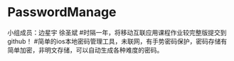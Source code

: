 # PasswordManage
小组成员：边星宇 徐圣斌 
#时隔一年，将移动互联应用课程作业较完整版提交到github！
#简单的ios本地密码管理工具，未联网，有手势密码保护，密码存储有简单加密，非明文存储，可以自动生成各种难度的密码。
